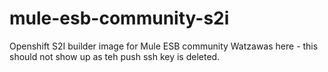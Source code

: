 # mule-esb-community-s2i
Openshift S2I builder image for Mule ESB community
Watzawas here - this should not show up as teh push ssh key is deleted.
